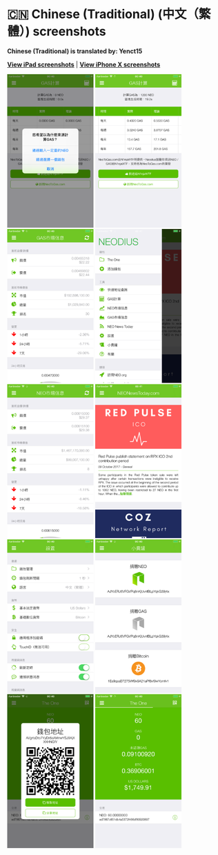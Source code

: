 # 🇨🇳 Chinese (Traditional) (中文（繁體）) screenshots

**Chinese (Traditional) is translated by: Yenct15**

[**View iPad screenshots**](../iPad/chinese-traditional-screenshots.md) | [**View iPhone X screenshots**](../iPhone+X/chinese-traditional-screenshots.md)

<img src="screen-gas-calculation-options.png" width="200" alt="GAS計算 - 選擇一種方式"> <img src="screen-gas-calculation.png" width="200" alt="GAS計算"> <img src="screen-gas-market-info.png" width="200" alt="GAS市場信息"> <img src="screen-menu.png" width="200" alt="Neodius"> <img src="screen-neo-market-info.png" width="200" alt="NEO市場信息"> <img src="screen-neo-news-today.png" width="200" alt="NEO News Today"> <img src="screen-settings.png" width="200" alt="設置"> <img src="screen-tip-jar.png" width="200" alt="小費罐"> <img src="screen-wallet-qr-code.png" width="200" alt="當前錢包 - 分享地址"> <img src="screen-wallet.png" width="200" alt="當前錢包">